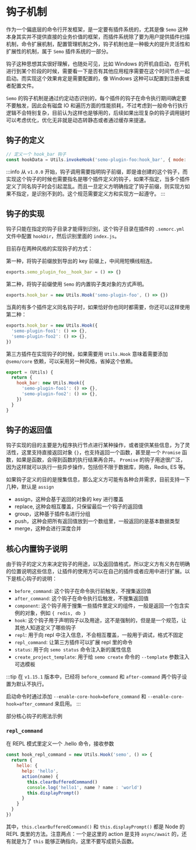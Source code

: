 # 钩子机制

作为一个偏底层的命令行开发框架，是一定要有插件系统的，尤其是像 `Semo` 这种本身其实并不提供直接的业务价值的框架，而插件系统除了要为用户提供插件扫描机制，命令扩展机制，配置管理机制之外，钩子机制也是一种极大的提升灵活性和扩展性的机制，属于 `Semo` 插件系统的一部分。

钩子这种思想其实很好理解，也随处可见，比如 Windows 的开机自启动，在开机进行到某个阶段的时候，需要看一下是否有其他应用程序需要在这个时间节点一起启动。而实现这个效果肯定是需要配置的，像 Windows 这种可以配置到注册表或者配置文件。

`Semo` 的钩子机制是通过约定动态识别的，每个插件的钩子在命令执行期间确定要不要触发，因此会有磁盘 IO 和遍历方面的性能损耗，不过考虑到一般命令行执行逻辑不会特别复杂，目前认为这样也是够用的，后续如果出现复杂的钩子调用链时可以考虑优化，优化无非就是动态转静态或者通过缓存来提速。

## 钩子的定义

```js
// 定义一个 hook_bar 钩子
const hookData = Utils.invokeHook('semo-plugin-foo:hook_bar', { mode: 'group' })
```

:::info
从 `v1.0.0` 开始，钩子调用需要指明钩子前缀，即是谁创建的这个钩子，而实现这个钩子的时候也需要指名是哪个插件定义的钩子，如果不指定，当多个插件定义了同名钩子时会引起混乱。而且一旦定义方明确指定了钩子前缀，则实现方如果不指定，是识别不到的。这个规范需要定义方和实现方一起遵守。
:::

## 钩子的实现

钩子只能在指定的钩子目录才能得到识别，这个钩子目录在插件的 `.semorc.yml` 文件中配置 `hookDir`，然后识别里面的 `index.js`。

目前存在两种风格的实现钩子的方式：

第一种，将钩子前缀放到导出的 key 前缀上，中间用短横线相连。

```js
exports.semo_plugin_foo__hook_bar = () => {}
```

第二种，将钩子前缀使用 `Semo` 的内置钩子类对象的方式声明。

```js
exports.hook_bar = new Utils.Hook('semo-plugin-foo', () => {})
```

当真的有多个插件定义同名钩子时，如果恰好你也同时都需要，你还可以这样使用第二种：

```js
exports.hook_bar = new Utils.Hook({
  'semo-plugin-foo1': () => {},
  'semo-plugin-foo2': () => {},
})
```

第三方插件在实现钩子的时候，如果需要用 `Utils.Hook` 意味着需要添加 `@semo/core` 依赖，可以采用另一种风格，省掉这个依赖。

```js
export = (Utils) {
  return {
    hook_bar: new Utils.Hook({
      'semo-plugin-foo1': () => {},
      'semo-plugin-foo2': () => {},
    })
  }
}
```

## 钩子的返回值

钩子实现的目的主要是为程序执行节点进行某种操作，或者提供某些信息，为了灵活性，这里支持直接返回对象 `{}`，也支持返回一个函数，甚至是一个 `Promise` 函数，如果是函数，会得到函数的执行结果再合并。 `Promise` 的钩子用途很广泛，因为这样就可以执行一些异步操作，包括但不限于数据库，网络，Redis, ES 等。

如果钩子定义的目的是搜集信息，那么定义方可能有各种合并需求，目前支持一下几种，默认是 `assign`

* assign，这种会基于返回的对象的 key 进行覆盖
* replace, 这种会相互覆盖，只保留最后一个钩子的返回值
* group，这种基于插件名进行分组
* push，这种会把所有返回值放到一个数组里，一般返回的是基本数据类型
* merge，这种会进行深度合并

## 核心内置钩子说明

由于钩子的定义方来决定钩子的用途，以及返回值格式，所以定义方有义务在明确的位置说明这些信息，让插件的使用方可以在自己的插件或者应用中进行扩展。以下是核心钩子的说明：

* `before_command`: 这个钩子在命令执行前触发，不搜集返回值
* `after_command`: 这个钩子在命令执行后触发，不搜集返回值
* `component`: 这个钩子用于搜集一些插件里定义的组件，一般是返回一个包含实例的对象，例如 `{ redis, db }`
* `hook`: 这个钩子用于声明钩子以及用途，这不是强制的，但是是一个规范，让其他人知道定义了哪些钩子
* `repl`: 用于向 repl 中注入信息，不会相互覆盖，一般用于调试，格式不固定
* `repl_command`: 让第三方插件可以扩展 repl 里的命令
* `status`: 用于向 `semo status` 命令注入新的属性信息
* `create_project_template`: 用于给 `semo create` 命令的 `--template` 参数注入可选模板

:::tip
在 `v1.15.1` 版本中，已经将 `before_command` 和 `after-command` 两个钩子设置为默认不执行。

启动命令时通过添加 `--enable-core-hook=before_command` 和 `--enable-core-hook=after_command` 来启用。
:::

部分核心钩子的用法示例

### `repl_command`

在 REPL 模式里定义一个 .hello 命令，接收参数

```js
const hook_repl_command = new Utils.Hook('semo', () => {
  return {
    hello: {
      help: 'hello',
      action(name) {
        this.clearBufferedCommand()
        console.log('hello1', name ? name : 'world')
        this.displayPrompt()
      }
    }
  }
})
```

其中，`this.clearBufferedCommand()` 和 `this.displayPrompt()` 都是 Node 的 REPL 类里的方法。注意两点：一个是这里的 action 是支持 `async/await` 的，还有就是为了 `this` 能够正确指向，这里不要写成箭头函数。
